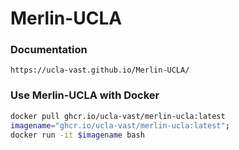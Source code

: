# Merlin-UCLA


### Documentation

    https://ucla-vast.github.io/Merlin-UCLA/

### Use Merlin-UCLA with Docker

```sh
docker pull ghcr.io/ucla-vast/merlin-ucla:latest
imagename="ghcr.io/ucla-vast/merlin-ucla:latest";
docker run -it $imagename bash
```
